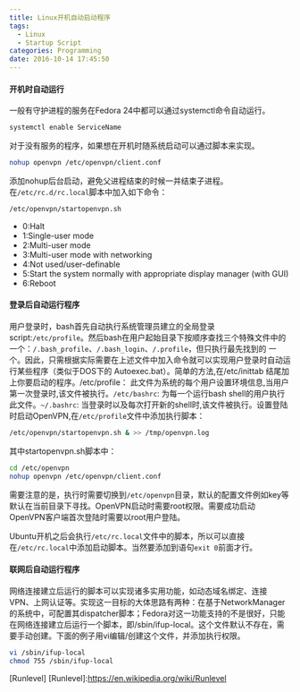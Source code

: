 ```yaml
---
title: Linux开机自动启动程序
tags:
  - Linux
  - Startup Script
categories: Programming
date: 2016-10-14 17:45:50
---
```



#### 开机时自动运行

一般有守护进程的服务在Fedora 24中都可以通过systemctl命令自动运行。

```Bash
systemctl enable ServiceName
```

对于没有服务的程序，如果想在开机时随系统启动可以通过脚本来实现。

<!-- more -->

```Bash
nohup openvpn /etc/openvpn/client.conf
```

添加nohup后台启动，避免父进程结束的时候一并结束子进程。在<code>/etc/rc.d/rc.local</code>脚本中加入如下命令：

```Bash
/etc/openvpn/startopenvpn.sh
```

* 0:Halt
* 1:Single-user mode
* 2:Multi-user mode
* 3:Multi-user mode with networking
* 4:Not used/user-definable
* 5:Start the system normally with appropriate display manager (with GUI)
* 6:Reboot

#### 登录后自动运行程序

用户登录时，bash首先自动执行系统管理员建立的全局登录script:`/etc/profile`。然后bash在用户起始目录下按顺序查找三个特殊文件中的一个：`/.bash_profile`、`/.bash_login`、`/.profile`，但只执行最先找到的 一个。因此，只需根据实际需要在上述文件中加入命令就可以实现用户登录时自动运行某些程序（类似于DOS下的 Autoexec.bat）。简单的方法,在/etc/inittab 结尾加上你要启动的程序。/etc/profile： 此文件为系统的每个用户设置环境信息,当用户第一次登录时,该文件被执行。`/etc/bashrc`: 为每一个运行bash shell的用户执行此文件。`~/.bashrc`: 当登录时以及每次打开新的shell时,该文件被执行。设置登陆时启动OpenVPN,在<code>/etc/profile</code>文件中添加执行脚本：

```Bash
/etc/openvpn/startopenvpn.sh & >> /tmp/openvpn.log
```
其中startopenvpn.sh脚本中：

```Bash
cd /etc/openvpn
nohup openvpn /etc/openvpn/client.conf
```

需要注意的是，执行时需要切换到<code>/etc/openvpn</code>目录，默认的配置文件例如key等默认在当前目录下寻找。OpenVPN启动时需要root权限。需要成功启动OpenVPN客户端首次登陆时需要以root用户登陆。

Ubuntu开机之后会执行`/etc/rc.local`文件中的脚本，所以可以直接在`/etc/rc.local`中添加启动脚本。当然要添加到语句`exit 0`前面才行。

#### 联网后自动运行程序

网络连接建立后运行的脚本可以实现诸多实用功能，如动态域名绑定、连接VPN、上网认证等。实现这一目标的大体思路有两种：在基于NetworkManager的系统中，可配置其dispatcher脚本；Fedora对这一功能支持的不是很好，只能在网络连接建立后运行一个脚本，即/sbin/ifup-local。这个文件默认不存在，需要手动创建。下面的例子用vi编辑/创建这个文件，并添加执行权限。

```Bash
vi /sbin/ifup-local
chmod 755 /sbin/ifup-local
```

[Runlevel]
[Runlevel]:https://en.wikipedia.org/wiki/Runlevel
